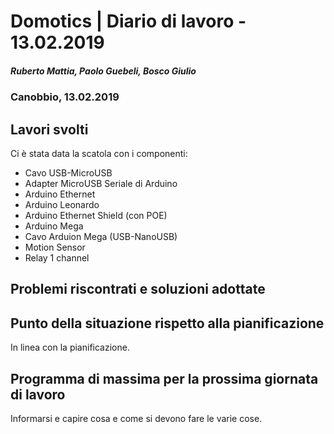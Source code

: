 # Domotics | Diario di lavoro - 13.02.2019

##### Ruberto Mattia, Paolo Guebeli, Bosco Giulio

### Canobbio, 13.02.2019

## Lavori svolti

Ci &egrave; stata data la scatola con i componenti:

- Cavo USB-MicroUSB
- Adapter MicroUSB Seriale di Arduino
- Arduino Ethernet
- Arduino Leonardo
- Arduino Ethernet Shield (con POE)
- Arduino Mega
- Cavo Arduion Mega (USB-NanoUSB)
- Motion Sensor
- Relay 1 channel



##  Problemi riscontrati e soluzioni adottate



##  Punto della situazione rispetto alla pianificazione
In linea con la pianificazione.


## Programma di massima per la prossima giornata di lavoro
Informarsi e capire cosa e come si devono fare le varie cose.
